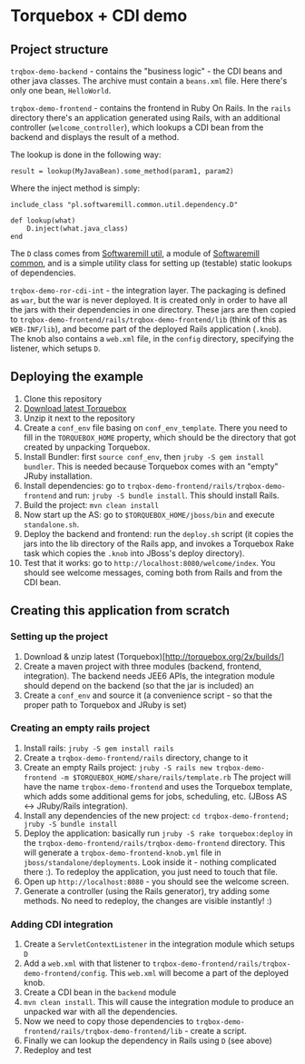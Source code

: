 # Torquebox + CDI demo

## Project structure

`trqbox-demo-backend` - contains the "business logic" - the CDI beans and other java classes. The archive must
 contain a `beans.xml` file. Here there's only one bean, `HelloWorld`.

`trqbox-demo-frontend` - contains the frontend in Ruby On Rails. In the `rails` directory there's an application
 generated using Rails, with an additional controller (`welcome_controller`), which lookups a CDI bean from the backend
 and displays the result of a method.

The lookup is done in the following way:

    result = lookup(MyJavaBean).some_method(param1, param2)

Where the inject method is simply:

    include_class "pl.softwaremill.common.util.dependency.D"

    def lookup(what)
        D.inject(what.java_class)
    end

The `D` class comes from
 [Softwaremill util](https://github.com/softwaremill/softwaremill-common/tree/master/softwaremill-util/),
 a module of
 [Softwaremill common](https://github.com/softwaremill/softwaremill-common),
 and is a simple utility class for setting up (testable) static lookups of dependencies.

`trqbox-demo-ror-cdi-int` - the integration layer. The packaging is defined as `war`, but the war is never deployed.
 It is created only in order to have all the jars with their dependencies in one directory. These jars are then copied
 to `trqbox-demo-frontend/rails/trqbox-demo-frontend/lib` (think of this as `WEB-INF/lib`), and become part of the
 deployed Rails application (`.knob`). The knob also contains a `web.xml` file, in the `config` directory, specifying
 the listener, which setups `D`.

## Deploying the example

1. Clone this repository
1. [Download latest Torquebox](http://torquebox.org/2x/builds/)
1. Unzip it next to the repository
1. Create a `conf_env` file basing on `conf_env_template`. There you need to fill in the `TORQUEBOX_HOME` property,
 which should be the directory that got created by unpacking Torquebox.
1. Install Bundler: first `source conf_env`, then `jruby -S gem install bundler`. This is needed because Torquebox comes
 with an "empty" JRuby installation.
1. Install dependencies: go to `trqbox-demo-frontend/rails/trqbox-demo-frontend` and run: `jruby -S bundle install`.
 This should install Rails.
1. Build the project: `mvn clean install`
1. Now start up the AS: go to `$TORQUEBOX_HOME/jboss/bin` and execute `standalone.sh`.
1. Deploy the backend and frontend: run the `deploy.sh` script (it copies the jars into the lib directory of the Rails
 app, and invokes a Torquebox Rake task which copies the `.knob` into JBoss's deploy directory).
1. Test that it works: go to `http://localhost:8080/welcome/index`. You should see welcome messages, coming both
 from Rails and from the CDI bean.

## Creating this application from scratch

### Setting up the project
1. Download & unzip latest (Torquebox)[http://torquebox.org/2x/builds/]
1. Create a maven project with three modules (backend, frontend, integration). The backend needs JEE6 APIs, the
 integration module should depend on the backend (so that the jar is included) an
1. Create a `conf_env` and source it (a convenience script - so that the proper path to Torquebox and JRuby is set)

### Creating an empty rails project
1. Install rails: `jruby -S gem install rails`
1. Create a `trqbox-demo-frontend/rails` directory, change to it
1. Create an empty Rails project: `jruby -S rails new trqbox-demo-frontend -m $TORQUEBOX_HOME/share/rails/template.rb`
 The project will have the name `trqbox-demo-frontend` and uses the Torquebox template, which adds some additional
 gems for jobs, scheduling, etc. (JBoss AS <-> JRuby/Rails integration).
1. Install any dependencies of the new project: `cd trqbox-demo-frontend; jruby -S bundle install`
1. Deploy the application: basically run `jruby -S rake torquebox:deploy` in the
 `trqbox-demo-frontend/rails/trqbox-demo-frontend` directory. This will generate a `trqbox-demo-frontend-knob.yml` file
 in `jboss/standalone/deployments`. Look inside it - nothing complicated there :). To redeploy the application, you just
 need to touch that file.
1. Open up `http://localhost:8080` - you should see the welcome screen.
1. Generate a controller (using the Rails generator), try adding some methods. No need to redeploy, the changes are
 visible instantly! :)

### Adding CDI integration
1. Create a `ServletContextListener` in the integration module which setups `D`
1. Add a `web.xml` with that listener to `trqbox-demo-frontend/rails/trqbox-demo-frontend/config`. This `web.xml` will
 become a part of the deployed knob.
1. Create a CDI bean in the `backend` module
1. `mvn clean install`. This will cause the integration module to produce an unpacked war with all the dependencies.
1. Now we need to copy those dependencies to `trqbox-demo-frontend/rails/trqbox-demo-frontend/lib` - create a script.
1. Finally we can lookup the dependency in Rails using `D` (see above)
1. Redeploy and test